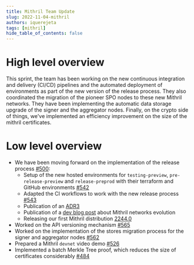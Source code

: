 ```yaml
---
title: Mithril Team Update
slug: 2022-11-04-mithril
authors: iquerejeta
tags: [mithril]
hide_table_of_contents: false
---
```


# High level overview
This sprint, the team has been working on the new continuous integration and delivery (CI/CD) pipelines and the automated deployment of environments as part of the new version of the release process. They also coordinated the migration of the pioneer SPO nodes to these new Mithril networks. They have been implementing the automatic data storage upgrade of the signer and the aggregator nodes. Finally, on the crypto side of things, we've implemented an efficiency improvement on the size of the mithril certificates.
# Low level overview
- We have been moving forward on the implementation of the release process [#500](https://github.com/input-output-hk/mithril/issues/500):
  - Setup of the new hosted environments for `testing-preview`, `pre-release-preview` and `release-preprod` with their terraform and GitHub environments [#542](https://github.com/input-output-hk/mithril/issues/542)
  - Adapted the CI workflows to work with the new release process [#543](https://github.com/input-output-hk/mithril/issues/543)
  - Publication of an [ADR3](https://mithril.network/doc/adr/3)
  - Publication of a [dev blog post](https://mithril.network/doc/dev-blog/2022/10/28/updated-environments) about Mithril networks evolution 
  - Releasing our first Mithril distribution [2244.0](https://github.com/input-output-hk/mithril/releases/tag/2244.0)
- Worked on the API versioning mechanism [#565](https://github.com/input-output-hk/mithril/issues/565)
- Worked on the implementation of the stores migration process for the signer and aggregator nodes [#562](https://github.com/input-output-hk/mithril/issues/562)
- Prepared a Mithril `devnet` video demo [#526](https://github.com/input-output-hk/mithril/issues/526)
- Implemented a batch Merkle Tree proof, which reduces the size of certificates considerably [#484](https://github.com/input-output-hk/mithril/pull/484)
